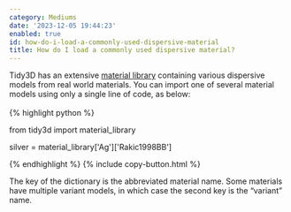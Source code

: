 ```yaml
---
category: Mediums
date: '2023-12-05 19:44:23'
enabled: true
id: how-do-i-load-a-commonly-used-dispersive-material
title: How do I load a commonly used dispersive material?
---
```


<div><div>Tidy3D has an extensive <a target="_blank" rel="noopener" href="https://docs.flexcompute.com/projects/tidy3d/en/latest/api.html#material-library">material library</a>&nbsp;containing various dispersive models from real world materials. You can import one of several material models using only a single line of code, as below:</div><div> </div></div>

<div markdown class="code-snippet">{% highlight python %}

from tidy3d import material_library

silver = material_library['Ag']['Rakic1998BB']

{% endhighlight %}
{% include copy-button.html %}</div>

<div><div><p>The key of the dictionary is the abbreviated material name. Some materials have multiple variant models, in which case the second key is the “variant” name.</p></div></div>
